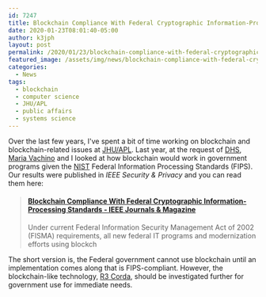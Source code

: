 ```yaml
---
id: 7247
title: Blockchain Compliance With Federal Cryptographic Information-Processing Standards
date: 2020-01-23T08:01:40-05:00
author: k3jph
layout: post
permalink: /2020/01/23/blockchain-compliance-with-federal-cryptographic-information-processing-standards/
featured_image: /assets/img/news/blockchain-compliance-with-federal-cryptographic-information-processing-standards.webp
categories:
  - News
tags:
  - blockchain
  - computer science
  - JHU/APL
  - public affairs
  - systems science
---
```

Over the last few years, I've spent a bit of time working on
blockchain and blockchain-related issues at
[JHU/APL](https://www.jhuapl.edu/). Last year, at the request of
[DHS](https://www.dhs.gov/science-and-technology), [Maria
Vachino](https://www.linkedin.com/in/mariavachino/) and I looked
at how blockchain would work in government programs given the
[NIST](https://www.nist.gov/) Federal Information Processing Standards
(FIPS). Our results were published in _IEEE Security & Privacy_ and
you can read them here:

<blockquote class="embedly-card" data-card-key="66f8489580e04fc4a88a724eb5058bb3" data-card-branding="0" data-card-type="article-full"><h4><a href="https://ieeexplore.ieee.org/document/8965252">Blockchain Compliance With Federal Cryptographic Information-Processing Standards - IEEE Journals & Magazine</a></h4><p>Under current Federal Information Security Management Act of 2002 (FISMA) requirements, all new federal IT programs and modernization efforts using blockch</p></blockquote>
<script async src="//cdn.embedly.com/widgets/platform.js" charset="UTF-8"></script>

The short version is, the Federal government cannot use blockchain
until an implementation comes along that is FIPS-compliant. However,
the blockchain-like technology, [R3 Corda](https://www.r3.com/),
should be investigated further for government use for immediate
needs.
